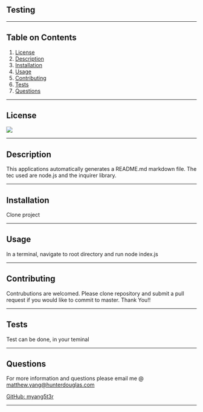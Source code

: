 
  ## Testing 
  ___
  ## Table on Contents

  1. [License](#License)
  2. [Description](#Description)
  3. [Installation](#Installation)
  4. [Usage](#Usage)
  5. [Contributing](#Contributing)
  6. [Tests](#Tests)
  7. [Questions](#Questions)
  ___
  ## License
  [![](https://img.shields.io/badge/license-GNU%20GPLv3-blue)](https://choosealicense.com/licenses/gpl-2.0/)
  ___
  ## Description
  This applications automatically generates a README.md markdown file. The tec used are node.js and the inquirer library.
  ___
  ## Installation
  Clone project
  ___
  ## Usage
  In a terminal, navigate to root directory and run node index.js
  ___
  ## Contributing
  Contrubutions are welcomed. Please clone repository and submit a pull request if you would like to commit to master. Thank You!!
  ___
  ## Tests
  Test can be done, in your teminal
  ___
  ## Questions
  For more information and questions please email me @ matthew.yang@hunterdouglas.com 

  [GitHub: myang5t3r](https://github.com/myang5t3r)
  ___
  